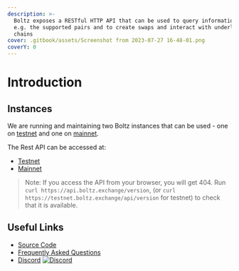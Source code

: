 ```yaml
---
description: >-
  Boltz exposes a RESTful HTTP API that can be used to query information about
  e.g. the supported pairs and to create swaps and interact with underlying
  chains
cover: .gitbook/assets/Screenshot from 2023-07-27 16-48-01.png
coverY: 0
---
```


# Introduction

## Instances

We are running and maintaining two Boltz instances that can be used - one on [testnet](https://testnet.boltz.exchange) and one on [mainnet](https://boltz.exchange).

The Rest API can be accessed at:

* [Testnet](https://testnet.boltz.exchange/api)
* [Mainnet](https://api.boltz.exchange)

> Note: If you access the API from your browser, you will get 404. Run `curl https://api.boltz.exchange/version`, (or `curl https://testnet.boltz.exchange/api/version` for testnet) to check that it is available.

## Useful Links

* [Source Code](https://github.com/boltzexchange)
* [Frequently Asked Questions](https://boltz.exchange/faq)
* [Discord](https://discordapp.com/invite/QBvZGcW) [![Discord](https://img.shields.io/discord/547454030801272832.svg)](https://discordapp.com/invite/QBvZGcW)
